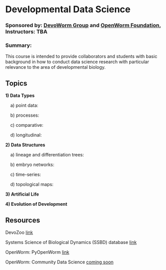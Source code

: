 # Developmental Data Science  
### Sponsored by: [DevoWorm Group](https://devoworm.weebly.com/) and [OpenWorm Foundation](http://openworm.org/), Instructors: TBA  

### Summary: 
This course is intended to provide collaborators and students with basic background in how to conduct data science research with particular relevance to the area of developmental biology. 


## Topics  


**1) Data Types**   

&nbsp;&nbsp;&nbsp;&nbsp;a) point data:  

&nbsp;&nbsp;&nbsp;&nbsp;b) processes:  

&nbsp;&nbsp;&nbsp;&nbsp;c) comparative:  

&nbsp;&nbsp;&nbsp;&nbsp;d) longitudinal:  


**2) Data Structures**    

&nbsp;&nbsp;&nbsp;&nbsp;a) lineage and differentiation trees:  

&nbsp;&nbsp;&nbsp;&nbsp;b) embryo networks:  

&nbsp;&nbsp;&nbsp;&nbsp;c) time-series:  

&nbsp;&nbsp;&nbsp;&nbsp;d) topological maps:  


**3) Artificial Life**  


**4) Evolution of Development**  


## Resources  

DevoZoo   [link](https://devoworm.github.io/)  

Systems Science of Biological Dynamics (SSBD) database   [link](http://ssbd.qbic.riken.jp/)  

OpenWorm: PyOpenWorm   [link]()  

OpenWorm: Community Data Science   [coming soon]()  
